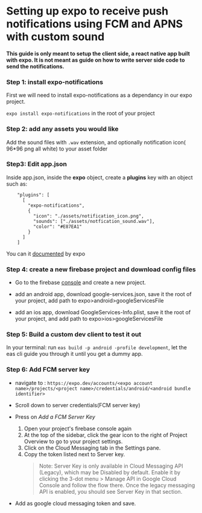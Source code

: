 # Setting up expo to receive push notifications using FCM and APNS with custom sound

**This guide is only meant to setup the client side, a react native app built with expo. It is not meant as guide on how to write server side code to send the notifications.**

### Step 1: install expo-notifications

First we will need to install expo-notifications as a dependancy in our expo project.

`expo install expo-notifications` in the root of your project

### Step 2: add any assets you would like

Add the sound files with `.wav` extension, and optionally notification icon( 96\*96 png all white) to your asset folder

### Step3: Edit app.json

Inside app.json, inside the **expo** object, create a **plugins** key with an object such as:

```
    "plugins": [
      [
        "expo-notifications",
        {
          "icon": "./assets/notification_icon.png",
          "sounds": ["./assets/notfication_sound.wav"],
          "color": "#E87EA1"
        }
      ]
    ]
```

You can it [documented](https://docs.expo.dev/versions/v45.0.0/sdk/notifications/#configurable-properties) by expo

### Step 4: create a new firebase project and download config files

- Go to the firebase [console](https://www.google.com/url?sa=t&rct=j&q=&esrc=s&source=web&cd=&cad=rja&uact=8&ved=2ahUKEwjO7t_Dkuf4AhUGVvEDHXlzCPQQFnoECA8QAQ&url=https%3A%2F%2Fconsole.firebase.google.com%2F&usg=AOvVaw2FZlXJ-vssrAqr1uc6tr-x) and create a new project.

- add an android app, download google-services.json, save it the root of your project, add path to expo>android>googleServicesFile
- add an ios app, download GoogleServices-Info.plist, save it the root of your project, and add path to expo>ios>googleServicesFile

### Step 5: Build a custom dev client to test it out

In your terminal: run `eas build -p android -profile development`, let the eas cli guide you through it until you get a dummy app.

### Step 6: Add FCM server key

- navigate to : `https://expo.dev/accounts/<expo account name>/projects/<project name>/credentials/android/<android bundle identifier>`

- Scroll down to server credentials(FCM server key)

- Press on _Add a FCM Server Key_
  1. Open your project's firebase console again
  2. At the top of the sidebar, click the gear icon to the right of Project Overview to go to your project settings.
  3. Click on the Cloud Messaging tab in the Settings pane.
  4. Copy the token listed next to Server key.
     > Note: Server Key is only available in Cloud Messaging API (Legacy), which may be Disabled by default. Enable it by clicking the 3-dot menu > Manage API in Google Cloud Console and follow the flow there. Once the legacy messaging API is enabled, you should see Server Key in that section.
- Add as google cloud messaging token and save.
